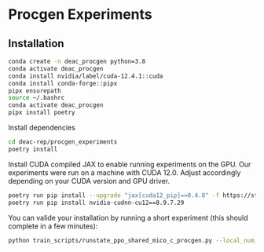 # Procgen Experiments

## Installation

```bash
conda create -n deac_procgen python=3.8
conda activate deac_procgen
conda install nvidia/label/cuda-12.4.1::cuda
conda install conda-forge::pipx
pipx ensurepath
source ~/.bashrc
conda activate deac_procgen
pipx install poetry
```

Install dependencies
```bash
cd deac-rep/procgen_experiments
poetry install
```

Install CUDA compiled JAX to enable running experiments on the GPU. Our experiments were run on a machine with CUDA 12.0. Adjust accordingly depending on your CUDA version and GPU driver.
```bash
poetry run pip install --upgrade "jax[cuda12_pip]==0.4.8" -f https://storage.googleapis.com/jax-releases/jax_cuda_releases.html
poetry run pip install nvidia-cudnn-cu12==8.9.7.29
```

You can valide your installation by running a short experiment (this should complete in a few minutes):
```bash
python train_scripts/runstate_ppo_shared_mico_c_procgen.py --local_num_envs 2 --num_minibatches 2 --num_eval_episodes 10 --total_timesteps 1024 --num_steps 64 --save_model --mi_eval_total_timesteps 256 --mi_eval_downsample_to_n 128 
```